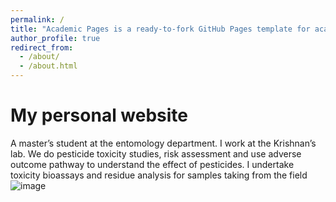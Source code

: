 ```yaml
---
permalink: /
title: "Academic Pages is a ready-to-fork GitHub Pages template for academic personal websites"
author_profile: true
redirect_from: 
  - /about/
  - /about.html
---
```


My personal website
======
A master’s student at the entomology department. I work at the Krishnan’s lab. We do pesticide toxicity studies, risk assessment and use adverse outcome pathway to understand the effect of pesticides. I undertake toxicity bioassays and residue analysis for samples taking from the field![image](https://github.com/user-attachments/assets/b124fc86-0878-4a17-8c08-8323f4129a62)
